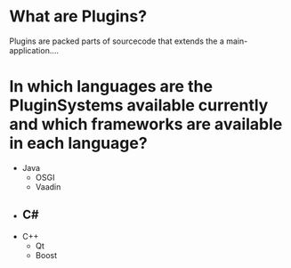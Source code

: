# What are Plugins?

Plugins are packed parts of sourcecode that extends the a main-application....


# In which languages are the PluginSystems available currently and which frameworks are available in each language?
- Java
  - OSGI
  - Vaadin
- C#
  -
- C++
  - Qt
  - Boost
